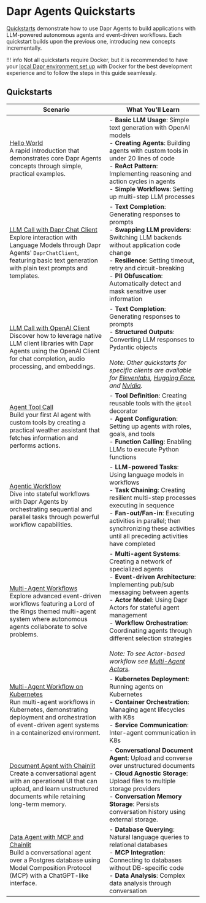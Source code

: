 # Dapr Agents Quickstarts

[Quickstarts](https://github.com/dapr/dapr-agents/tree/main/quickstarts) demonstrate how to use Dapr Agents to build applications with LLM-powered autonomous agents and event-driven workflows. Each quickstart builds upon the previous one, introducing new concepts incrementally.


!!! info
    Not all quickstarts require Docker, but it is recommended to have your [local Dapr environment set up](../installation.md) with Docker for the best development experience and to follow the steps in this guide seamlessly.

## Quickstarts

| Scenario                                                                                                                                                                                                                                                                            | What You'll Learn |
|-------------------------------------------------------------------------------------------------------------------------------------------------------------------------------------------------------------------------------------------------------------------------------------| --- |
| [Hello World](https://github.com/dapr/dapr-agents/tree/main/quickstarts/01-hello-world)<br>A rapid introduction that demonstrates core Dapr Agents concepts through simple, practical examples.                                                                                     | - **Basic LLM Usage**: Simple text generation with OpenAI models <br> - **Creating Agents**: Building agents with custom tools in under 20 lines of code <br> - **ReAct Pattern**: Implementing reasoning and action cycles in agents <br> - **Simple Workflows**: Setting up multi-step LLM processes |
| [LLM Call with Dapr Chat Client](https://github.com/dapr/dapr-agents/tree/main/quickstarts/02_llm_call_dapr)<br>Explore interaction with Language Models through Dapr Agents' `DaprChatClient`, featuring basic text generation with plain text prompts and templates.              | - **Text Completion**: Generating responses to prompts <br> - **Swapping LLM providers**: Switching LLM backends without application code change <br> - **Resilience**: Setting timeout, retry and circuit-breaking <br> - **PII Obfuscation**: Automatically detect and mask sensitive user information |
| [LLM Call with OpenAI Client](https://github.com/dapr/dapr-agents/tree/main/quickstarts/02_llm_call_open_ai)<br>Discover how to leverage native LLM client libraries with Dapr Agents using the OpenAI Client for chat completion, audio processing, and embeddings.                | - **Text Completion**: Generating responses to prompts <br> - **Structured Outputs**: Converting LLM responses to Pydantic objects <br><br> *Note: Other quickstarts for specific clients are available for [Elevenlabs](https://github.com/dapr/dapr-agents/tree/main/quickstarts/02_llm_call_elevenlabs), [Hugging Face](https://github.com/dapr/dapr-agents/tree/main/quickstarts/02_llm_call_hugging_face), and [Nvidia](https://github.com/dapr/dapr-agents/tree/main/quickstarts/02_llm_call_nvidia).* |
| [Agent Tool Call](https://github.com/dapr/dapr-agents/tree/main/quickstarts/03-agent-tool-call)<br>Build your first AI agent with custom tools by creating a practical weather assistant that fetches information and performs actions.                                             | - **Tool Definition**: Creating reusable tools with the `@tool` decorator <br> - **Agent Configuration**: Setting up agents with roles, goals, and tools <br> - **Function Calling**: Enabling LLMs to execute Python functions |
| [Agentic Workflow](https://github.com/dapr/dapr-agents/tree/main/quickstarts/04-agentic-workflow)<br>Dive into stateful workflows with Dapr Agents by orchestrating sequential and parallel tasks through powerful workflow capabilities.                                           | - **LLM-powered Tasks**: Using language models in workflows <br> - **Task Chaining**: Creating resilient multi-step processes executing in sequence <br> - **Fan-out/Fan-in**: Executing activities in parallel; then synchronizing these activities until all preceding activities have completed |
| [Multi-Agent Workflows](https://github.com/dapr/dapr-agents/tree/main/quickstarts/05-multi-agent-workflow-dapr-workflows)<br>Explore advanced event-driven workflows featuring a Lord of the Rings themed multi-agent system where autonomous agents collaborate to solve problems. | - **Multi-agent Systems**: Creating a network of specialized agents <br> - **Event-driven Architecture**: Implementing pub/sub messaging between agents <br> - **Actor Model**: Using Dapr Actors for stateful agent management <br> - **Workflow Orchestration**: Coordinating agents through different selection strategies <br><br> *Note: To see Actor-based workflow see [Multi-Agent Actors](https://github.com/dapr/dapr-agents/tree/main/quickstarts/05-multi-agent-workflow-actors).* |
| [Multi-Agent Workflow on Kubernetes](https://github.com/dapr/dapr-agents/tree/main/quickstarts/07-k8s-multi-agent-workflow)<br>Run multi-agent workflows in Kubernetes, demonstrating deployment and orchestration of event-driven agent systems in a containerized environment. | - **Kubernetes Deployment**: Running agents on Kubernetes <br> - **Container Orchestration**: Managing agent lifecycles with K8s <br> - **Service Communication**: Inter-agent communication in K8s |
| [Document Agent with Chainlit](https://github.com/dapr/dapr-agents/tree/main/quickstarts/06-document-agent-chainlit)<br>Create a conversational agent with an operational UI that can upload, and learn unstructured documents while retaining long-term memory. | - **Conversational Document Agent**: Upload and converse over unstructured documents <br> - **Cloud Agnostic Storage**: Upload files to multiple storage providers <br> - **Conversation Memory Storage**: Persists conversation history using external storage. |
| [Data Agent with MCP and Chainlit](https://github.com/dapr/dapr-agents/tree/main/quickstarts/08-data-agent-mcp-chainlit)<br>Build a conversational agent over a Postgres database using Model Composition Protocol (MCP) with a ChatGPT-like interface. | - **Database Querying**: Natural language queries to relational databases <br> - **MCP Integration**: Connecting to databases without DB-specific code <br> - **Data Analysis**: Complex data analysis through conversation |
